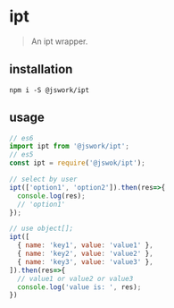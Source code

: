 # ipt
> An ipt wrapper.

## installation
```shell
npm i -S @jswork/ipt
```

## usage
```js
// es6
import ipt from '@jswork/ipt';
// es5
const ipt = require('@jswok/ipt');

// select by user
ipt(['option1', 'option2']).then(res=>{
  console.log(res);
  // 'option1'
});

// use object[];
ipt([
  { name: 'key1', value: 'value1' },
  { name: 'key2', value: 'value2' },
  { name: 'key3', value: 'value3' },
]).then(res=>{
  // value1 or value2 or value3
  console.log('value is: ', res);
})
```
